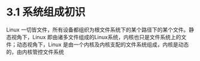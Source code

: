 # 3.1 系统组成初识
Linux 一切皆文件，所有设备都组织为根文件系统下的某个路径下的某个文件。静态视角下，Linux 即由诸多文件组成的Linux系统，内核也只是文件系统上的文件；动态视角下，Linux 是由一个内核及内核支配的文件系统组成，内核是动态的，由内核管控文件系统
